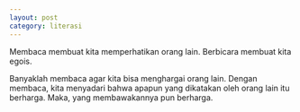 ```yaml
---
layout: post
category: literasi
---
```


Membaca membuat kita memperhatikan orang lain. Berbicara membuat kita egois.

Banyaklah membaca agar kita bisa menghargai orang lain. Dengan membaca, kita menyadari bahwa apapun yang dikatakan oleh orang lain itu berharga. Maka, yang membawakannya pun berharga.